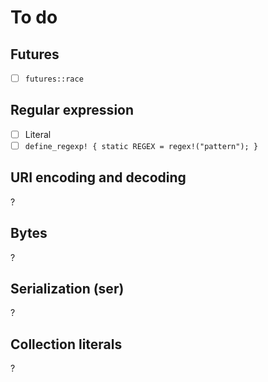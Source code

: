 # To do

## Futures

- [ ] `futures::race`

## Regular expression

- [ ] Literal
- [ ] `define_regexp! { static REGEX = regex!("pattern"); }`

## URI encoding and decoding

?

## Bytes

?

## Serialization (ser)

?

## Collection literals

?